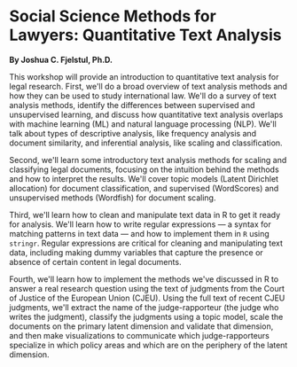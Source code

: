 # Social Science Methods for Lawyers: Quantitative Text Analysis

**By Joshua C. Fjelstul, Ph.D.**

This workshop will provide an introduction to quantitative text analysis for legal research. First, we'll do a broad overview of text analysis methods and how they can be used to study international law. We'll do a survey of text analysis methods, identify the differences between supervised and unsupervised learning, and discuss how quantitative text analysis overlaps with machine learning (ML) and natural language processing (NLP). We'll talk about types of descriptive analysis, like frequency analysis and document similarity, and inferential analysis, like scaling and classification. 

Second, we'll learn some introductory text analysis methods for scaling and classifying legal documents, focusing on the intuition behind the methods and how to interpret the results. We'll cover topic models (Latent Dirichlet allocation) for document classification, and supervised (WordScores) and unsupervised methods (Wordfish) for document scaling.

Third, we'll learn how to clean and manipulate text data in R to get it ready for analysis. We'll learn how to write regular expressions — a syntax for matching patterns in text data — and how to implement them in `R` using `stringr`. Regular expressions are critical for cleaning and manipulating text data, including making dummy variables that capture the presence or absence of certain content in legal documents. 

Fourth, we'll learn how to implement the methods we've discussed in R to answer a real research question using the text of judgments from the Court of Justice of the European Union (CJEU). Using the full text of recent CJEU judgments, we'll extract the name of the judge-rapporteur (the judge who writes the judgment), classify the judgments using a topic model, scale the documents on the primary latent dimension and validate that dimension, and then make visualizations to communicate which judge-rapporteurs specialize in which policy areas and which are on the periphery of the latent dimension.
